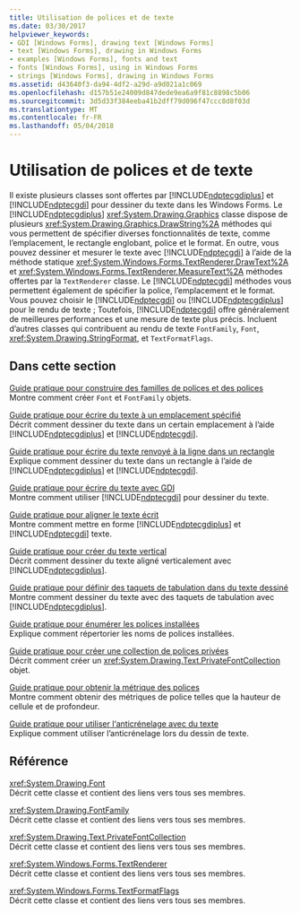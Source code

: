 ```yaml
---
title: Utilisation de polices et de texte
ms.date: 03/30/2017
helpviewer_keywords:
- GDI [Windows Forms], drawing text [Windows Forms]
- text [Windows Forms], drawing in Windows Forms
- examples [Windows Forms], fonts and text
- fonts [Windows Forms], using in Windows Forms
- strings [Windows Forms], drawing in Windows Forms
ms.assetid: d43640f3-da94-4df2-a29d-a9d021a1c069
ms.openlocfilehash: d157b51e24009d847dede9ea6a9f81c8898c5b06
ms.sourcegitcommit: 3d5d33f384eeba41b2dff79d096f47ccc8d8f03d
ms.translationtype: MT
ms.contentlocale: fr-FR
ms.lasthandoff: 05/04/2018
---
```

# <a name="using-fonts-and-text"></a>Utilisation de polices et de texte
Il existe plusieurs classes sont offertes par [!INCLUDE[ndptecgdiplus](../../../../includes/ndptecgdiplus-md.md)] et [!INCLUDE[ndptecgdi](../../../../includes/ndptecgdi-md.md)] pour dessiner du texte dans les Windows Forms. Le [!INCLUDE[ndptecgdiplus](../../../../includes/ndptecgdiplus-md.md)] <xref:System.Drawing.Graphics> classe dispose de plusieurs <xref:System.Drawing.Graphics.DrawString%2A> méthodes qui vous permettent de spécifier diverses fonctionnalités de texte, comme l’emplacement, le rectangle englobant, police et le format. En outre, vous pouvez dessiner et mesurer le texte avec [!INCLUDE[ndptecgdi](../../../../includes/ndptecgdi-md.md)] à l’aide de la méthode statique <xref:System.Windows.Forms.TextRenderer.DrawText%2A> et <xref:System.Windows.Forms.TextRenderer.MeasureText%2A> méthodes offertes par la `TextRenderer` classe. Le [!INCLUDE[ndptecgdi](../../../../includes/ndptecgdi-md.md)] méthodes vous permettent également de spécifier la police, l’emplacement et le format. Vous pouvez choisir le [!INCLUDE[ndptecgdi](../../../../includes/ndptecgdi-md.md)] ou [!INCLUDE[ndptecgdiplus](../../../../includes/ndptecgdiplus-md.md)] pour le rendu de texte ; Toutefois, [!INCLUDE[ndptecgdi](../../../../includes/ndptecgdi-md.md)] offre généralement de meilleures performances et une mesure de texte plus précis. Incluent d’autres classes qui contribuent au rendu de texte `FontFamily`, `Font`, <xref:System.Drawing.StringFormat>, et `TextFormatFlags`.  
  
## <a name="in-this-section"></a>Dans cette section  
 [Guide pratique pour construire des familles de polices et des polices](../../../../docs/framework/winforms/advanced/how-to-construct-font-families-and-fonts.md)  
 Montre comment créer `Font` et `FontFamily` objets.  
  
 [Guide pratique pour écrire du texte à un emplacement spécifié](../../../../docs/framework/winforms/advanced/how-to-draw-text-at-a-specified-location.md)  
 Décrit comment dessiner du texte dans un certain emplacement à l’aide [!INCLUDE[ndptecgdiplus](../../../../includes/ndptecgdiplus-md.md)] et [!INCLUDE[ndptecgdi](../../../../includes/ndptecgdi-md.md)].  
  
 [Guide pratique pour écrire du texte renvoyé à la ligne dans un rectangle](../../../../docs/framework/winforms/advanced/how-to-draw-wrapped-text-in-a-rectangle.md)  
 Explique comment dessiner du texte dans un rectangle à l’aide de [!INCLUDE[ndptecgdiplus](../../../../includes/ndptecgdiplus-md.md)] et [!INCLUDE[ndptecgdi](../../../../includes/ndptecgdi-md.md)].  
  
 [Guide pratique pour écrire du texte avec GDI](../../../../docs/framework/winforms/advanced/how-to-draw-text-with-gdi.md)  
 Montre comment utiliser [!INCLUDE[ndptecgdi](../../../../includes/ndptecgdi-md.md)] pour dessiner du texte.  
  
 [Guide pratique pour aligner le texte écrit](../../../../docs/framework/winforms/advanced/how-to-align-drawn-text.md)  
 Montre comment mettre en forme [!INCLUDE[ndptecgdiplus](../../../../includes/ndptecgdiplus-md.md)] et [!INCLUDE[ndptecgdi](../../../../includes/ndptecgdi-md.md)] texte.  
  
 [Guide pratique pour créer du texte vertical](../../../../docs/framework/winforms/advanced/how-to-create-vertical-text.md)  
 Décrit comment dessiner du texte aligné verticalement avec [!INCLUDE[ndptecgdiplus](../../../../includes/ndptecgdiplus-md.md)].  
  
 [Guide pratique pour définir des taquets de tabulation dans du texte dessiné](../../../../docs/framework/winforms/advanced/how-to-set-tab-stops-in-drawn-text.md)  
 Montre comment dessiner du texte avec des taquets de tabulation avec [!INCLUDE[ndptecgdiplus](../../../../includes/ndptecgdiplus-md.md)].  
  
 [Guide pratique pour énumérer les polices installées](../../../../docs/framework/winforms/advanced/how-to-enumerate-installed-fonts.md)  
 Explique comment répertorier les noms de polices installées.  
  
 [Guide pratique pour créer une collection de polices privées](../../../../docs/framework/winforms/advanced/how-to-create-a-private-font-collection.md)  
 Décrit comment créer un <xref:System.Drawing.Text.PrivateFontCollection> objet.  
  
 [Guide pratique pour obtenir la métrique des polices](../../../../docs/framework/winforms/advanced/how-to-obtain-font-metrics.md)  
 Montre comment obtenir des métriques de police telles que la hauteur de cellule et de profondeur.  
  
 [Guide pratique pour utiliser l‘anticrénelage avec du texte](../../../../docs/framework/winforms/advanced/how-to-use-antialiasing-with-text.md)  
 Explique comment utiliser l’anticrénelage lors du dessin de texte.  
  
## <a name="reference"></a>Référence  
 <xref:System.Drawing.Font>  
 Décrit cette classe et contient des liens vers tous ses membres.  
  
 <xref:System.Drawing.FontFamily>  
 Décrit cette classe et contient des liens vers tous ses membres.  
  
 <xref:System.Drawing.Text.PrivateFontCollection>  
 Décrit cette classe et contient des liens vers tous ses membres.  
  
 <xref:System.Windows.Forms.TextRenderer>  
 Décrit cette classe et contient des liens vers tous ses membres.  
  
 <xref:System.Windows.Forms.TextFormatFlags>  
 Décrit cette classe et contient des liens vers tous ses membres.
